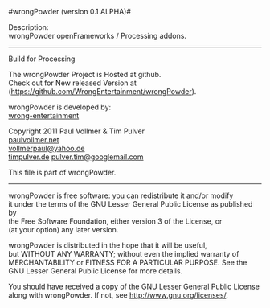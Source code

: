 #wrongPowder (version 0.1 ALPHA)#

Description:  
wrongPowder openFrameworks / Processing addons. 

* * * * *

Build for Processing

The wrongPowder Project is Hosted at github.  
Check out for New released Version at (<https://github.com/WrongEntertainment/wrongPowder>).

wrongPowder is developed by:  
[wrong-entertainment](http://wrong-entertainment.com)

Copyright 2011 Paul Vollmer & Tim Pulver  
[paulvollmer.net](http://paul-vollmer.net)  
<vollmerpaul@yahoo.de>  
[timpulver.de](http://timpulver.de)
<pulver.tim@googlemail.com>

This file is part of wrongPowder.  

* * *

wrongPowder is free software: you can redistribute it and/or modify  
it under the terms of the GNU Lesser General Public License as published by  
the Free Software Foundation, either version 3 of the License, or  
(at your option) any later version.  

wrongPowder is distributed in the hope that it will be useful,  
but WITHOUT ANY WARRANTY; without even the implied warranty of  
MERCHANTABILITY or FITNESS FOR A PARTICULAR PURPOSE. See the  
GNU Lesser General Public License for more details.  

You should have received a copy of the GNU Lesser General Public License  
along with wrongPowder.  If not, see <http://www.gnu.org/licenses/>.